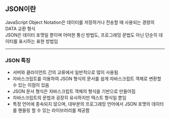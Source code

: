 ## JSON이란
JavaScript Object Notation은 데이터를 저장하거나 전송할 때 사용되는 경량의 DATA 교환 형식  
JSON은 데이터 포맷일 뿐이며 어떠한 통신 방법도, 프로그래밍 문법도 아닌 단순히 데이터를 표시하는 표현 방법임

---
### JSON 특징
* 서버와 클라이언트 간의 교류에서 일반적으로 많이 사용됨
* 자바스크립트를 이용하여 JSON 형식의 문서를 쉽게 자바스크립트 객체로 변환할 수 있는 이점이 있음
* JSON 문서 형식은 자바스크립트 객체의 형식을 기반으로 만들어짐
* 자바스크립트의 문법과 굉장히 유사하지만 텍스트 형식일 뿐임
* 특정 언어에 종속되지 않으며, 대부분의 프로그래밍 언어에서 JSON 포맷의 데이터를 핸들링 할 수 있는 라이브러리를 제공함